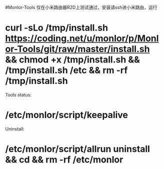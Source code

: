 #Monlor-Tools
仅在小米路由器R2D上测试通过，安装请ssh进小米路由，运行

# curl -sLo /tmp/install.sh https://coding.net/u/monlor/p/Monlor-Tools/git/raw/master/install.sh && chmod +x /tmp/install.sh && /tmp/install.sh /etc && rm -rf /tmp/install.sh 

Tools status: 

# /etc/monlor/script/keepalive 

Uninstall: 

# /etc/monlor/script/allrun uninstall && cd && rm -rf /etc/monlor
